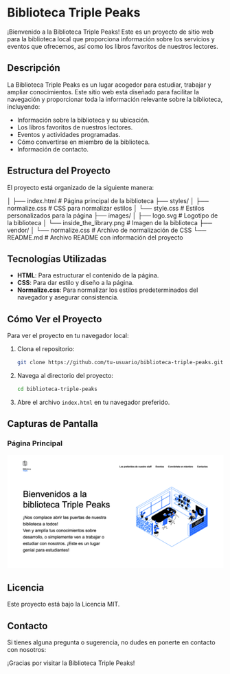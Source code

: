 # Biblioteca Triple Peaks

¡Bienvenido a la Biblioteca Triple Peaks! Este es un proyecto de sitio web para la biblioteca local que proporciona información sobre los servicios y eventos que ofrecemos, así como los libros favoritos de nuestros lectores.

## Descripción

La Biblioteca Triple Peaks es un lugar acogedor para estudiar, trabajar y ampliar conocimientos. Este sitio web está diseñado para facilitar la navegación y proporcionar toda la información relevante sobre la biblioteca, incluyendo:

- Información sobre la biblioteca y su ubicación.
- Los libros favoritos de nuestros lectores.
- Eventos y actividades programadas.
- Cómo convertirse en miembro de la biblioteca.
- Información de contacto.

## Estructura del Proyecto

El proyecto está organizado de la siguiente manera:

│
├── index.html           # Página principal de la biblioteca
├── styles/
│   ├── normalize.css    # CSS para normalizar estilos
│   └── style.css        # Estilos personalizados para la página
├── images/
│   ├── logo.svg         # Logotipo de la biblioteca
│   └── inside_the_library.png  # Imagen de la biblioteca
├── vendor/
│   └── normalize.css    # Archivo de normalización de CSS
└── README.md            # Archivo README con información del proyecto

## Tecnologías Utilizadas

- **HTML**: Para estructurar el contenido de la página.
- **CSS**: Para dar estilo y diseño a la página.
- **Normalize.css**: Para normalizar los estilos predeterminados del navegador y asegurar consistencia.

## Cómo Ver el Proyecto

Para ver el proyecto en tu navegador local:

1. Clona el repositorio:
    ```bash
    git clone https://github.com/tu-usuario/biblioteca-triple-peaks.git
    ```
2. Navega al directorio del proyecto:
    ```bash
    cd biblioteca-triple-peaks
    ```
3. Abre el archivo `index.html` en tu navegador preferido.

## Capturas de Pantalla

### Página Principal
![Página Principal](images/index.png)

## Licencia

Este proyecto está bajo la Licencia MIT. 

## Contacto

Si tienes alguna pregunta o sugerencia, no dudes en ponerte en contacto con nosotros:

¡Gracias por visitar la Biblioteca Triple Peaks!
